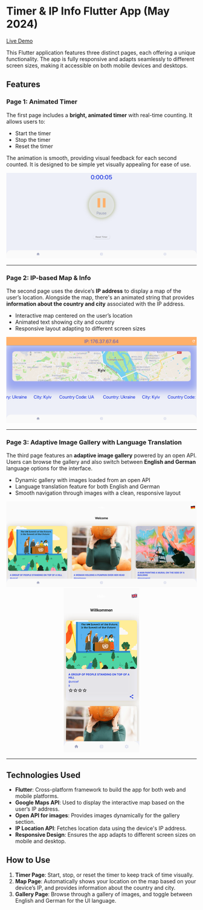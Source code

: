 # Timer & IP Info Flutter App (May 2024)

[Live Demo](https://timer-ip-flutter.web.app/)

This Flutter application features three distinct pages, each offering a unique functionality. The app is fully responsive and adapts seamlessly to different screen sizes, making it accessible on both mobile devices and desktops.

## Features

### Page 1: Animated Timer
The first page includes a **bright, animated timer** with real-time counting. It allows users to:

- Start the timer
- Stop the timer
- Reset the timer

The animation is smooth, providing visual feedback for each second counted. It is designed to be simple yet visually appealing for ease of use.

![Animated Timer](screenshots/timer.png)

---

### Page 2: IP-based Map & Info
The second page uses the device’s **IP address** to display a map of the user’s location. Alongside the map, there's an animated string that provides **information about the country and city** associated with the IP address.

- Interactive map centered on the user’s location
- Animated text showing city and country
- Responsive layout adapting to different screen sizes

![IP-based Map](screenshots/map.png)

---

### Page 3: Adaptive Image Gallery with Language Translation
The third page features an **adaptive image gallery** powered by an open API. Users can browse the gallery and also switch between **English and German** language options for the interface.

- Dynamic gallery with images loaded from an open API
- Language translation feature for both English and German
- Smooth navigation through images with a clean, responsive layout

<div align="center">
  <img src="screenshots/gallery.png" alt="Image Gallery" width="600"/>
  <img src="screenshots/mobile_gallery.png" alt="Mobile Image Gallery" width="200"/>
</div>

---

## Technologies Used

- **Flutter**: Cross-platform framework to build the app for both web and mobile platforms.
- **Google Maps API**: Used to display the interactive map based on the user’s IP address.
- **Open API for images**: Provides images dynamically for the gallery section.
- **IP Location API**: Fetches location data using the device's IP address.
- **Responsive Design**: Ensures the app adapts to different screen sizes on mobile and desktop.

## How to Use

1. **Timer Page**: Start, stop, or reset the timer to keep track of time visually.
2. **Map Page**: Automatically shows your location on the map based on your device’s IP, and provides information about the country and city.
3. **Gallery Page**: Browse through a gallery of images, and toggle between English and German for the UI language.
